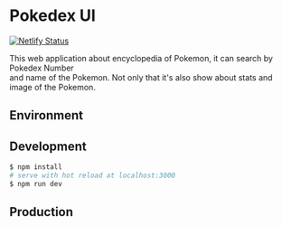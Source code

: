 # Pokedex UI

[![Netlify Status](https://api.netlify.com/api/v1/badges/eed06510-f0dc-45d5-9ee4-9dd3a35f81f0/deploy-status)](https://app.netlify.com/sites/pokedex-ui-nuxt/deploys)

This web application about encyclopedia of Pokemon, it can search by Pokedex Number  
and name of the Pokemon. Not only that it's also show about stats and image of the Pokemon.

## Environment

## Development

```bash
$ npm install
# serve with hot reload at localhost:3000
$ npm run dev
```

## Production
